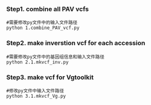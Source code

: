 ### Step1. combine all PAV vcfs
```shell
#需要修改py文件中的输入文件路径
python 1.combine_PAV_vcf.py
```

### Step2. make inverstion vcf for each accession
```shell
#需要修改py文件中的基因组信息和输入文件路径
python 2.1.mkvcf_inv.py
```

### Step3. make vcf for Vgtoolkit
```shell
#修改py文件中输入文件路径
python 3.1.mkvcf_Vg.py
```
